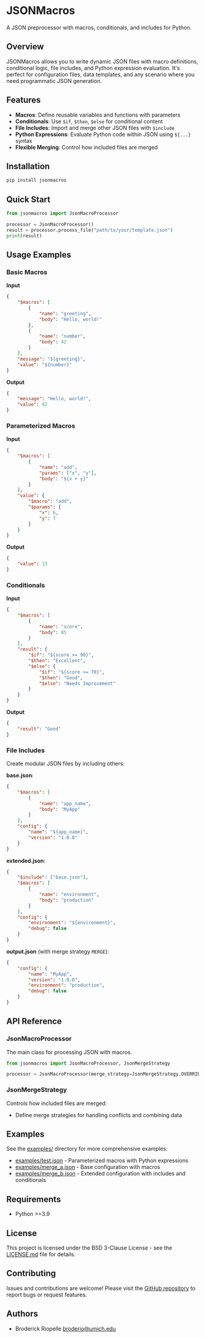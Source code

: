 # JSONMacros

A JSON preprocessor with macros, conditionals, and includes for Python.

## Overview

JSONMacros allows you to write dynamic JSON files with macro definitions, conditional logic, file includes, and Python expression evaluation. It's perfect for configuration files, data templates, and any scenario where you need programmatic JSON generation.

## Features

- **Macros**: Define reusable variables and functions with parameters
- **Conditionals**: Use `$if`, `$then`, `$else` for conditional content
- **File Includes**: Import and merge other JSON files with `$include`
- **Python Expressions**: Evaluate Python code within JSON using `${...}` syntax
- **Flexible Merging**: Control how included files are merged

## Installation

```bash
pip install jsonmacros
```

## Quick Start

```python
from jsonmacros import JsonMacroProcessor

processor = JsonMacroProcessor()
result = processor.process_file("path/to/your/template.json")
print(result)
```

## Usage Examples

### Basic Macros

**Input**
```json
{
    "$macros": [
        {
            "name": "greeting",
            "body": "Hello, world!"
        },
        {
            "name": "number",
            "body": 42
        }
    ],
    "message": "${greeting}",
    "value": "${number}"
}
```
**Output**
```json
{
    "message": "Hello, world!",
    "value": 42
}
```

### Parameterized Macros

**Input**
```json
{
    "$macros": [
        {
            "name": "add",
            "params": ["x", "y"],
            "body": "${x + y}"
        }
    ],
    "value": {
        "$macro": "add",
        "$params": {
            "x": 6,
            "y": 7
        }
    }
}
```
**Output**
```json
{
    "value": 13
}
```

### Conditionals
**Input**
```json
{
    "$macros": [
        {
            "name": "score",
            "body": 85
        }
    ],
    "result": {
        "$if": "${score >= 90}",
        "$then": "Excellent",
        "$else": {
            "$if": "${score >= 70}",
            "$then": "Good",
            "$else": "Needs Improvement"
        }
    }
}
```
**Output**
```json
{
    "result": "Good"
}
```

### File Includes

Create modular JSON files by including others:

**base.json**:
```json
{
    "$macros": [
        {
            "name": "app_name",
            "body": "MyApp"
        }
    ],
    "config": {
        "name": "${app_name}",
        "version": "1.0.0"
    }
}
```

**extended.json**:
```json
{
    "$include": ["base.json"],
    "$macros": [
        {
            "name": "environment",
            "body": "production"
        }
    ],
    "config": {
        "environment": "${environment}",
        "debug": false
    }
}
```

**output.json** (with merge strategy `MERGE`):
```json
{
    "config": {
        "name": "MyApp",
        "version": "1.0.0",
        "environment": "production",
        "debug": false
    }
}
```

## API Reference

### JsonMacroProcessor

The main class for processing JSON with macros.

```python
from jsonmacros import JsonMacroProcessor, JsonMergeStrategy

processor = JsonMacroProcessor(merge_strategy=JsonMergeStrategy.OVERRIDE)
```

### JsonMergeStrategy

Controls how included files are merged:
- Define merge strategies for handling conflicts and combining data

## Examples

See the [examples/](examples/) directory for more comprehensive examples:

- [examples/test.json](examples/test.json) - Parameterized macros with Python expressions
- [examples/merge_a.json](examples/merge_a.json) - Base configuration with macros
- [examples/merge_b.json](examples/merge_b.json) - Extended configuration with includes and conditionals

## Requirements

- Python >=3.9

## License

This project is licensed under the BSD 3-Clause License - see the [LICENSE.md](LICENSE.md) file for details.

## Contributing

Issues and contributions are welcome! Please visit the [GitHub repository](https://github.com/rix-ros/jsonmacros) to report bugs or request features.

## Authors

- Broderick Riopelle <broderio@umich.edu>